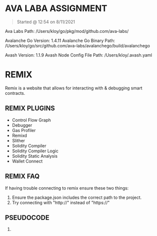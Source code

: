 # AVA LABA ASSIGNMENT

>Started @ 12:54 on 8/11/2021

Ava Labs Path: /Users/kloy/go/pkg/mod/github.com/ava-labs/

Avalanche Go Version: 1.4.11
Avalanche Go Binary Path: /Users/kloy/go/src/github.com/ava-labs/avalanchego/build/avalanchego

Avash Version: 1.1.9
Avash Node Config File Path: /Users/kloy/.avash.yaml
# REMIX

Remix is a website that allows for interacting with & debugging smart contracts.

## REMIX PLUGINS

+ Control Flow Graph
+ Debugger
+ Gas Profiler
+ Remixd
+ Slither
+ Solidity Compiler
+ Solidity Compiler Logic
+ Solidity Static Analysis
+ Wallet Connect

## REMIX FAQ

If having trouble connecting to remix ensure these two things:

1. Ensure the package.json includes the correct path to the project.
2. Try connecting with "http://" instead of "https://"

## PSEUDOCODE

1.
